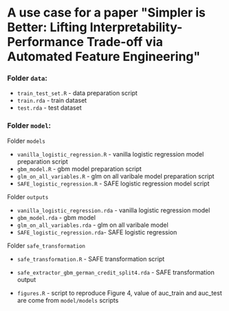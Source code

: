 # A use case for a paper "Simpler is Better: Lifting Interpretability-Performance Trade-off via Automated Feature Engineering"

### Folder `data`:
- `train_test_set.R` - data preparation script
- `train.rda` - train dataset
- `test.rda` - test dataset

### Folder `model`:

Folder `models`
- `vanilla_logistic_regression.R` - vanilla logistic regression model preparation script
- `gbm_model.R` - gbm model preparation script
- `glm_on_all_variables.R` - glm on all varibale model preparation script
- `SAFE_logistic_regression.R` - SAFE logistic regression model script
		
Folder `outputs`
	
- `vanilla_logistic_regression.rda` - vanilla logistic regression model
- `gbm_model.rda` - gbm model
- `glm_on_all_variables.rda` - glm on all varibale model 
- `SAFE_logistic_regression.rda`- SAFE logistic regression
		
Folder `safe_transformation`
	
- `safe_transformation.R` - SAFE transformation script
- `safe_extractor_gbm_german_credit_split4.rda` - SAFE transformation output

- `figures.R` - script to reproduce Figure 4, value of auc_train and auc_test are come from `model/models` scripts

